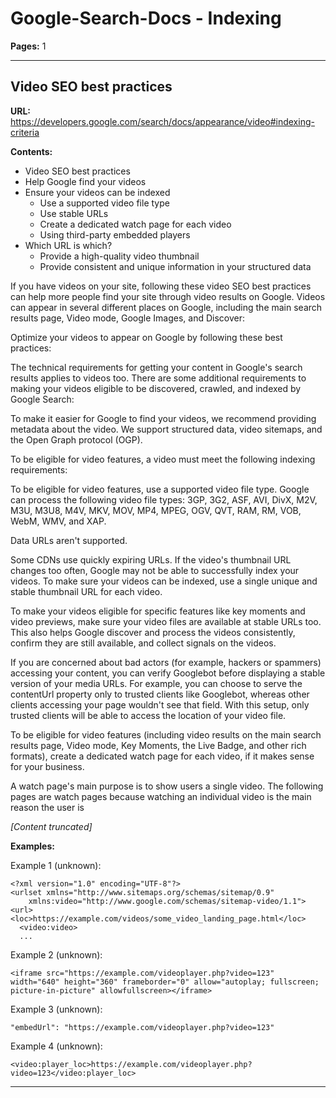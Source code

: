 # Google-Search-Docs - Indexing

**Pages:** 1

---

## Video SEO best practices

**URL:** https://developers.google.com/search/docs/appearance/video#indexing-criteria

**Contents:**
- Video SEO best practices
- Help Google find your videos
- Ensure your videos can be indexed
  - Use a supported video file type
  - Use stable URLs
  - Create a dedicated watch page for each video
  - Using third-party embedded players
- Which URL is which?
  - Provide a high-quality video thumbnail
  - Provide consistent and unique information in your structured data

If you have videos on your site, following these video SEO best practices can help more people find your site through video results on Google. Videos can appear in several different places on Google, including the main search results page, Video mode, Google Images, and Discover:

Optimize your videos to appear on Google by following these best practices:

The technical requirements for getting your content in Google's search results applies to videos too. There are some additional requirements to making your videos eligible to be discovered, crawled, and indexed by Google Search:

To make it easier for Google to find your videos, we recommend providing metadata about the video. We support structured data, video sitemaps, and the Open Graph protocol (OGP).

To be eligible for video features, a video must meet the following indexing requirements:

To be eligible for video features, use a supported video file type. Google can process the following video file types: 3GP, 3G2, ASF, AVI, DivX, M2V, M3U, M3U8, M4V, MKV, MOV, MP4, MPEG, OGV, QVT, RAM, RM, VOB, WebM, WMV, and XAP.

Data URLs aren't supported.

Some CDNs use quickly expiring URLs. If the video's thumbnail URL changes too often, Google may not be able to successfully index your videos. To make sure your videos can be indexed, use a single unique and stable thumbnail URL for each video.

To make your videos eligible for specific features like key moments and video previews, make sure your video files are available at stable URLs too. This also helps Google discover and process the videos consistently, confirm they are still available, and collect signals on the videos.

If you are concerned about bad actors (for example, hackers or spammers) accessing your content, you can verify Googlebot before displaying a stable version of your media URLs. For example, you can choose to serve the contentUrl property only to trusted clients like Googlebot, whereas other clients accessing your page wouldn't see that field. With this setup, only trusted clients will be able to access the location of your video file.

To be eligible for video features (including video results on the main search results page, Video mode, Key Moments, the Live Badge, and other rich formats), create a dedicated watch page for each video, if it makes sense for your business.

A watch page's main purpose is to show users a single video. The following pages are watch pages because watching an individual video is the main reason the user is

*[Content truncated]*

**Examples:**

Example 1 (unknown):
```unknown
<?xml version="1.0" encoding="UTF-8"?>
<urlset xmlns="http://www.sitemaps.org/schemas/sitemap/0.9"
    xmlns:video="http://www.google.com/schemas/sitemap-video/1.1">
<url>
<loc>https://example.com/videos/some_video_landing_page.html</loc>
  <video:video>
  ...
```

Example 2 (unknown):
```unknown
<iframe src="https://example.com/videoplayer.php?video=123" width="640" height="360" frameborder="0" allow="autoplay; fullscreen; picture-in-picture" allowfullscreen></iframe>
```

Example 3 (unknown):
```unknown
"embedUrl": "https://example.com/videoplayer.php?video=123"
```

Example 4 (unknown):
```unknown
<video:player_loc>https://example.com/videoplayer.php?video=123</video:player_loc>
```

---
